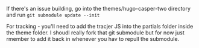 If there's an issue building, go into the themes/hugo-casper-two directory and run 
`git submodule update --init`

For tracking - you'll need to add the tracjer JS into the partials folder inside the theme folder.
I shoudl really fork that git submodule but for now just rmember to add it back in whenever you hav to repull the submodule.
